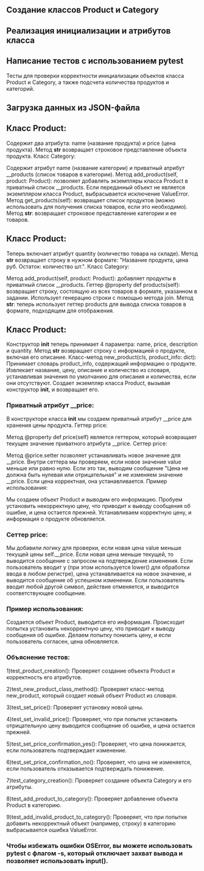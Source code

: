 
## Создание классов Product и Category 
## Реализация инициализации и атрибутов класса
## Написание тестов с использованием pytest 
Тесты для проверки корректности инициализации объектов класса Product и Category, а также подсчета количества продуктов и категорий.
## Загрузка данных из JSON-файла

## Класс Product:

Содержит два атрибута: name (название продукта) и price (цена продукта).
Метод __str__ возвращает строковое представление объекта продукта.
Класс Category:

Содержит атрибут name (название категории) и приватный атрибут __products (список товаров в категории).
Метод add_product(self, product: Product): позволяет добавлять экземпляры класса Product в приватный список __products. Если переданный объект не является экземпляром класса Product, выбрасывается исключение ValueError.
Метод get_products(self): возвращает список продуктов (можно использовать для получения списка товаров, если это необходимо).
Метод __str__: возвращает строковое представление категории и ее товаров.

## Класс Product:

Теперь включает атрибут quantity (количество товара на складе).
Метод __str__ возвращает строку в нужном формате: "Название продукта, цена руб. Остаток: количество шт.".
Класс Category:

Метод add_product(self, product: Product): добавляет продукты в приватный список __products.
Геттер @property def products(self): возвращает строку, состоящую из всех товаров в формате, указанном в задании. Использует генерацию строки с помощью метода join.
Метод __str__: теперь использует геттер products для вывода списка товаров в формате, подходящем для отображения.

## Класс Product:
Конструктор __init__ теперь принимает 4 параметра: name, price, description и quantity.
Метод __str__ возвращает строку с информацией о продукте, включая его описание.
Класс-метод new_product(cls, product_info: dict):
Принимает словарь product_info, содержащий информацию о продукте.
Извлекает название, цену, описание и количество из словаря, устанавливая значения по умолчанию для описания и количества, если они отсутствуют.
Создает экземпляр класса Product, вызывая конструктор __init__, и возвращает его.

### Приватный атрибут __price:

В конструкторе класса __init__ мы создаем приватный атрибут __price для хранения цены продукта.
Геттер price:

Метод @property def price(self) является геттером, который возвращает текущее значение приватного атрибута __price.
Сеттер price:

Метод @price.setter позволяет устанавливать новое значение для __price.
Внутри сеттера мы проверяем, если новое значение value меньше или равно нулю. Если это так, выводим сообщение "Цена не должна быть нулевая или отрицательная" и не изменяем значение __price.
Если цена корректная, она устанавливается.
Пример использования:

Мы создаем объект Product и выводим его информацию.
Пробуем установить некорректную цену, что приводит к выводу сообщения об ошибке, и цена остается прежней.
Устанавливаем корректную цену, и информация о продукте обновляется.

### Сеттер price:

Мы добавили логику для проверки, если новая цена value меньше текущей цены self.__price.
Если новая цена меньше текущей, то выводится сообщение с запросом на подтверждение изменения.
Если пользователь вводит y (при этом используется lower() для обработки ввода в любом регистре), цена устанавливается на новое значение, и выводится сообщение об успешном изменении.
Если пользователь вводит любой другой символ, действие отменяется, и выводится соответствующее сообщение.
### Пример использования:

Создается объект Product, выводится его информация.
Происходит попытка установить некорректную цену, что приводит к выводу сообщения об ошибке.
Делаем попытку понизить цену, и если пользователь согласен, цена обновляется.

### Объяснение тестов:
1)test_product_creation(): Проверяет создание объекта Product и корректность его атрибутов.

2)test_new_product_class_method(): Проверяет класс-метод new_product, который создает новый объект Product из словаря.

3)test_set_price(): Проверяет установку новой цены.

4)test_set_invalid_price(): Проверяет, что при попытке установить отрицательную цену выводится сообщение об ошибке, и цена остается прежней.

5)test_set_price_confirmation_yes(): Проверяет, что цена понижается, если пользователь подтверждает изменение.

6)test_set_price_confirmation_no(): Проверяет, что цена не изменяется, если пользователь отказывается подтверждать понижение.

7)test_category_creation(): Проверяет создание объекта Category и его атрибуты.

8)test_add_product_to_category(): Проверяет добавление объекта Product в категорию.

9)test_add_invalid_product_to_category(): Проверяет, что при попытке добавить некорректный объект (например, строку) в категорию выбрасывается ошибка ValueError.

### Чтобы избежать ошибки OSError, вы можете использовать pytest с флагом -s, который отключает захват вывода и позволяет использовать input().